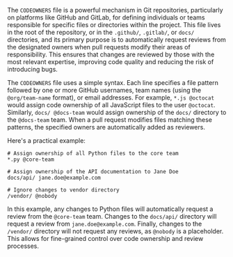 The `CODEOWNERS` file is a powerful mechanism in Git repositories, particularly on platforms like GitHub and GitLab, for defining individuals or teams responsible for specific files or directories within the project. This file lives in the root of the repository, or in the `.github/`, `.gitlab/`, or `docs/` directories, and its primary purpose is to automatically request reviews from the designated owners when pull requests modify their areas of responsibility. This ensures that changes are reviewed by those with the most relevant expertise, improving code quality and reducing the risk of introducing bugs.

The `CODEOWNERS` file uses a simple syntax. Each line specifies a file pattern followed by one or more GitHub usernames, team names (using the `@org/team-name` format), or email addresses. For example, `*.js @octocat` would assign code ownership of all JavaScript files to the user `@octocat`. Similarly, `docs/ @docs-team` would assign ownership of the `docs/` directory to the `@docs-team` team. When a pull request modifies files matching these patterns, the specified owners are automatically added as reviewers.

Here's a practical example:

```
# Assign ownership of all Python files to the core team
*.py @core-team

# Assign ownership of the API documentation to Jane Doe
docs/api/ jane.doe@example.com

# Ignore changes to vendor directory
/vendor/ @nobody
```

In this example, any changes to Python files will automatically request a review from the `@core-team` team. Changes to the `docs/api/` directory will request a review from `jane.doe@example.com`. Finally, changes to the `/vendor/` directory will not request any reviews, as `@nobody` is a placeholder. This allows for fine-grained control over code ownership and review processes.